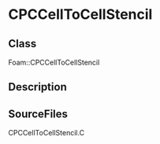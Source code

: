 # CPCCellToCellStencil 
## Class
Foam::CPCCellToCellStencil

## Description

## SourceFiles
CPCCellToCellStencil.C

